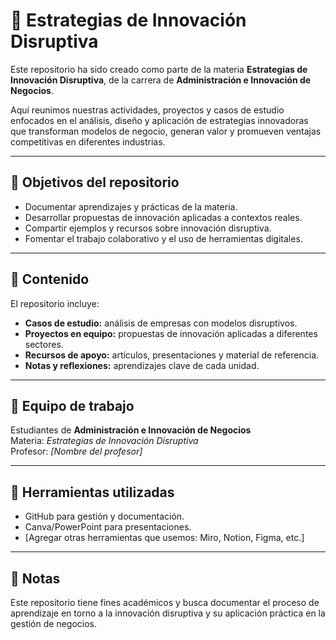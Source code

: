 # 📘 Estrategias de Innovación Disruptiva

Este repositorio ha sido creado como parte de la materia **Estrategias de Innovación Disruptiva**, de la carrera de **Administración e Innovación de Negocios**.  

Aquí reunimos nuestras actividades, proyectos y casos de estudio enfocados en el análisis, diseño y aplicación de estrategias innovadoras que transforman modelos de negocio, generan valor y promueven ventajas competitivas en diferentes industrias.  

---

## 🎯 Objetivos del repositorio
- Documentar aprendizajes y prácticas de la materia.  
- Desarrollar propuestas de innovación aplicadas a contextos reales.  
- Compartir ejemplos y recursos sobre innovación disruptiva.  
- Fomentar el trabajo colaborativo y el uso de herramientas digitales.  

---

## 📂 Contenido
El repositorio incluye:  
- **Casos de estudio:** análisis de empresas con modelos disruptivos.  
- **Proyectos en equipo:** propuestas de innovación aplicadas a diferentes sectores.  
- **Recursos de apoyo:** artículos, presentaciones y material de referencia.  
- **Notas y reflexiones:** aprendizajes clave de cada unidad.  

---

## 👥 Equipo de trabajo
Estudiantes de **Administración e Innovación de Negocios**  
Materia: *Estrategias de Innovación Disruptiva*  
Profesor: *[Nombre del profesor]*  

---

## 🚀 Herramientas utilizadas
- GitHub para gestión y documentación.  
- Canva/PowerPoint para presentaciones.  
- [Agregar otras herramientas que usemos: Miro, Notion, Figma, etc.]  

---

## 📌 Notas
Este repositorio tiene fines académicos y busca documentar el proceso de aprendizaje en torno a la innovación disruptiva y su aplicación práctica en la gestión de negocios.  

